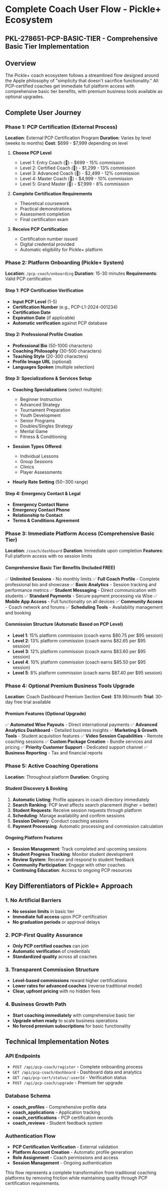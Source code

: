 # Complete Coach User Flow - Pickle+ Ecosystem
## PKL-278651-PCP-BASIC-TIER - Comprehensive Basic Tier Implementation

## Overview
The Pickle+ coach ecosystem follows a streamlined flow designed around the Apple philosophy of "simplicity that doesn't sacrifice functionality." All PCP-certified coaches get immediate full platform access with comprehensive basic tier benefits, with premium business tools available as optional upgrades.

## Complete User Journey

### Phase 1: PCP Certification (External Process)
**Location**: External PCP Certification Program
**Duration**: Varies by level (weeks to months)
**Cost**: $699 - $7,999 depending on level

1. **Choose PCP Level**
   - Level 1: Entry Coach (🥉) - $699 - 15% commission
   - Level 2: Certified Coach (🥈) - $1,299 - 13% commission  
   - Level 3: Advanced Coach (🥇) - $2,499 - 12% commission
   - Level 4: Master Coach (💎) - $4,999 - 10% commission
   - Level 5: Grand Master (👑) - $7,999 - 8% commission

2. **Complete Certification Requirements**
   - Theoretical coursework
   - Practical demonstrations
   - Assessment completion
   - Final certification exam

3. **Receive PCP Certification**
   - Certification number issued
   - Digital credential provided
   - Automatic eligibility for Pickle+ platform

### Phase 2: Platform Onboarding (Pickle+ System)
**Location**: `/pcp-coach/onboarding`
**Duration**: 15-30 minutes
**Requirements**: Valid PCP certification

#### Step 1: PCP Certification Verification
- **Input PCP Level** (1-5)
- **Certification Number** (e.g., PCP-L1-2024-001234)
- **Certification Date**
- **Expiration Date** (if applicable)
- **Automatic verification** against PCP database

#### Step 2: Professional Profile Creation
- **Professional Bio** (50-1000 characters)
- **Coaching Philosophy** (30-500 characters)
- **Teaching Style** (20-300 characters)
- **Profile Image URL** (optional)
- **Languages Spoken** (multiple selection)

#### Step 3: Specializations & Services Setup
- **Coaching Specializations** (select multiple):
  - Beginner Instruction
  - Advanced Strategy
  - Tournament Preparation
  - Youth Development
  - Senior Programs
  - Doubles/Singles Strategy
  - Mental Game
  - Fitness & Conditioning

- **Session Types Offered**:
  - Individual Lessons
  - Group Sessions
  - Clinics
  - Player Assessments

- **Hourly Rate Setting** ($50-$300 range)

#### Step 4: Emergency Contact & Legal
- **Emergency Contact Name**
- **Emergency Contact Phone**
- **Relationship to Contact**
- **Terms & Conditions Agreement**

### Phase 3: Immediate Platform Access (Comprehensive Basic Tier)
**Location**: `/coach/dashboard`
**Duration**: Immediate upon completion
**Features**: Full platform access with no session limits

#### Comprehensive Basic Tier Benefits (Included FREE)
✅ **Unlimited Sessions** - No monthly limits
✅ **Full Coach Profile** - Complete professional bio and showcase
✅ **Basic Analytics** - Session tracking and performance metrics
✅ **Student Messaging** - Direct communication with students
✅ **Standard Payments** - Secure payment processing via Wise
✅ **Mobile App Access** - Full functionality on all devices
✅ **Community Access** - Coach network and forums
✅ **Scheduling Tools** - Availability management and booking

#### Commission Structure (Automatic Based on PCP Level)
- **Level 1**: 15% platform commission (coach earns $80.75 per $95 session)
- **Level 2**: 13% platform commission (coach earns $82.65 per $95 session)
- **Level 3**: 12% platform commission (coach earns $83.60 per $95 session)
- **Level 4**: 10% platform commission (coach earns $85.50 per $95 session)
- **Level 5**: 8% platform commission (coach earns $87.40 per $95 session)

### Phase 4: Optional Premium Business Tools Upgrade
**Location**: Coach Dashboard Premium Section
**Cost**: $19.99/month
**Trial**: 30-day free trial available

#### Premium Features (Optional Upgrade)
✅ **Automated Wise Payouts** - Direct international payments
✅ **Advanced Analytics Dashboard** - Detailed business insights
✅ **Marketing & Growth Tools** - Student acquisition features
✅ **Video Session Capabilities** - Remote coaching sessions
✅ **Custom Package Creation** - Bundle services and pricing
✅ **Priority Customer Support** - Dedicated support channel
✅ **Business Reporting** - Tax and financial reports

### Phase 5: Active Coaching Operations
**Location**: Throughout platform
**Duration**: Ongoing

#### Student Discovery & Booking
1. **Automatic Listing**: Profile appears in coach directory immediately
2. **Search Ranking**: PCP level affects search placement (higher = better)
3. **Student Requests**: Receive session requests through platform
4. **Scheduling**: Manage availability and confirm sessions
5. **Session Delivery**: Conduct coaching sessions
6. **Payment Processing**: Automatic processing and commission calculation

#### Ongoing Platform Features
- **Session Management**: Track completed and upcoming sessions
- **Student Progress Tracking**: Monitor student development
- **Review System**: Receive and respond to student feedback
- **Community Participation**: Engage with other coaches
- **Continuing Education**: Access to ongoing PCP resources

## Key Differentiators of Pickle+ Approach

### 1. No Artificial Barriers
- **No session limits** in basic tier
- **Immediate full access** upon PCP certification
- **No graduation periods** or approval delays

### 2. PCP-First Quality Assurance
- **Only PCP certified coaches** can join
- **Automatic verification** of credentials
- **Standardized quality** across all coaches

### 3. Transparent Commission Structure
- **Level-based commissions** reward higher certifications
- **Lower rates for advanced coaches** (reverse traditional model)
- **Clear, upfront pricing** with no hidden fees

### 4. Business Growth Path
- **Start coaching immediately** with comprehensive basic tier
- **Upgrade when ready** to scale business operations
- **No forced premium subscriptions** for basic functionality

## Technical Implementation Notes

### API Endpoints
- `POST /api/pcp-coach/register` - Complete onboarding process
- `GET /api/pcp-coach/dashboard` - Dashboard data and analytics
- `GET /api/pcp-cert/status/:userId` - Verification status
- `POST /api/pcp-coach/upgrade` - Premium tier upgrade

### Database Schema
- **coach_profiles** - Comprehensive profile data
- **coach_applications** - Application tracking
- **coach_certifications** - PCP certification records
- **coach_reviews** - Student feedback system

### Authentication Flow
- **PCP Certification Verification** - External validation
- **Platform Account Creation** - Automatic profile generation
- **Role Assignment** - Coach permissions and access
- **Session Management** - Ongoing authentication

This flow represents a complete transformation from traditional coaching platforms by removing friction while maintaining quality through PCP certification requirements.